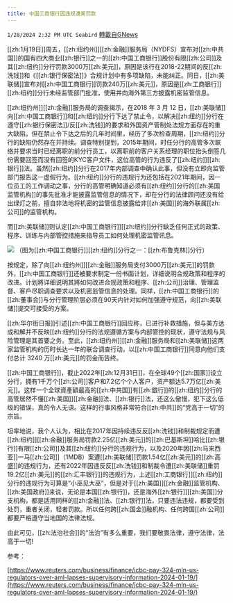 ```yaml
---
title: 中国工商银行因违规遭美罚款
---
```

`1/28/2024 2:32 PM UTC Seabird` [轉載自GNews](https://gnews.org/articles/2260531)

[[zh:1月19日]]周五，[[zh:纽约州]][[zh:金融]]服务局（NYDFS）宣布对[[zh:中共国]]的国有四大商业[[zh:银行]]之一的[[zh:中国工商银行]]股份有限[[zh:公司]]及其[[zh:纽约]]分行罚款3000万[[zh:美元]]，原因是该行在2018-22期间的反[[zh:洗钱]]和《[[zh:银行保密法]]》合规计划中有多项缺陷，未能纠正。同日，[[zh:美联储]]宣布对[[zh:中国工商银行]]罚款240万[[zh:美元]]，原因是[[zh:工商银行]][[zh:纽约]]分行未经监管部门批准，使用并向海外第三方披露机密监管信息。

[[zh:纽约州]][[zh:金融]]服务局的调查揭示，在2018 年 3 月 12 日，[[zh:美联储]]向[[zh:中国工商银行]]和[[zh:纽约]]分行下达了禁止令，以解决[[zh:纽约]]分行在遵守[[zh:银行保密法]]/反[[zh:洗钱]]的要求和外国资产管制处法规方面存在的重大缺陷。但在禁止令下达之后的几年时间里，经历了多次检查周期，[[zh:纽约]]分行的缺陷仍然存在并持续。调查特别提到，2015年期间，时任分行的高管多次联络并要求当时已经离职的前分行员工，以离职前的客户关系经理的职位抬头倒签几份需要回签而没有回签的KYC客户文件，这位高管的行为违反了[[zh:纽约]][[zh:银行]]法。虽然[[zh:纽约]]分行在2017年内部调查中确认此事，但没有立即向监管部门报告这一虚假行为。[[zh:纽约]]分行的违规行为还包括在2021年期间，因一位员工的工作调动之事，分行的高管明确知道必须有[[zh:纽约]]分行的[[zh:美国监管机构]]的事先批准才能披露监管信息的情况下，却在分行的法律顾问还没有给出绿灯之前，擅自非法地将机密的监管信息披露给非[[zh:美国]]的海外联属[[zh:公司]]的监管机构。

而[[zh:美联储]]则认定[[zh:中国工商银行]][[zh:纽约]]分行缺乏任何正式的政策、程序、训练与内部管控措施来指导员工如何处理机密监管讯息。

![](https://i.imgur.com/vhPuNrh.png)
                                     （图为[[zh:中国工商银行]][[zh:纽约]]分行之一：[[zh:布鲁克林]]分行） 

按规定，除了向[[zh:纽约州]][[zh:金融]]服务局支付3000万[[zh:美元]]的罚款外，[[zh:中国工商银行]]还被要求制定一份书面计划，详细说明合规政策和程序的改进。计划將详细说明其將如何改进合规政策和程序、[[zh:公司]]治理、管理监督、客戶尽职调查要求以及机密监管信息的处理。同样，[[zh:中国工商银行]]的[[zh:董事会]]与分行管理阶层必须在90天内针对如何加强遵守规范，向[[zh:美联储]]提交可接受的方案。

[[zh:华尔街日报]]引述[[zh:中国工商银行]]回应称，已进行补救措施，但与美方达成和解并不反映[[zh:纽约]]分行的法规遵循方案与内部管控的现状，遵守法规与风险管理是其首要之务。至此，[[zh:纽约州]][[zh:金融]]服务局和[[zh:美联储]]这两家监管机构的历时长达一年的联合调查行动，以[[zh:中国工商银行]]同意向他们支付总计 3240 万[[zh:美元]]的罚金而告终。

[[zh:中国工商银行]]，截止2022年[[zh:12月31日]]，在全球49个[[zh:国家]]设立分行，拥有1千万个[[zh:公司]]客户和7.2亿个个人客户，资产额达5.7万亿[[zh:美元]]。这样一个全球資產額最高的[[zh:中共国]]有[[zh:銀行]]的[[zh:纽约]]分行的高管居然不懂[[zh:美国]][[zh:金融]]法、[[zh:银行]]法，还这么傲慢，犯下这么低级的错误，真的令人无语。这样的行事风格非常符合[[zh:中共]]的“党高于一切”的宗旨。

坦率地说，我个人认为，相比在2017年因持续违反反[[zh:洗钱]]和制裁规定而遭[[zh:纽约]][[zh:金融]]服务局罚款2.25亿[[zh:美元]]的[[zh:巴基斯坦]]哈比[[zh:银行]]有限[[zh:公司]]及其[[zh:纽约]]分行的违规行为，以及2020年因[[zh:马来西亚]]一马[[zh:公司]]（1MDB）案遭[[zh:美联储]]罚款1.54亿[[zh:美元]]的[[zh:高盛]]的违规行为，还有2022年因违反反[[zh:洗钱]]和制裁令遭[[zh:美联储]]重罚19.2亿[[zh:美元]]的[[zh:汇丰银行]]的违规行为，上述[[zh:工商银行]][[zh:纽约]]分行的违规行为可算是“小巫见大巫”，但是对于[[zh:美国]][[zh:金融]]监管机构、[[zh:美国政府]]来说，无论是本国[[zh:银行]]，还是海外[[zh:银行]][[zh:美国]]分支机构，都是适用同样的[[zh:金融]]法、[[zh:银行]]法，只要违法违规，都要受到处罚，重者关闭，轻者罚款。所以任何跨[[zh:国金]]融机构、任何跨国[[zh:公司]]都要严格遵守当地国的法律法规。

由此可见，[[zh:法治社会]]的“法治”有多么重要，我们要敬畏法律，遵守法律，法高于一切!
         

参考：

[https://www.reuters.com/business/finance/icbc-pay-324-mln-us-regulators-over-aml-lapses-supervisory-information-2024-01-19/](https://www.reuters.com/business/finance/icbc-pay-324-mln-us-regulators-over-aml-lapses-supervisory-information-2024-01-19/) 
